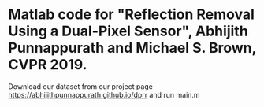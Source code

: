 # Matlab code for "Reflection Removal Using a Dual-Pixel Sensor", Abhijith Punnappurath and Michael S. Brown, CVPR 2019.

Download our dataset from our project page https://abhijithpunnappurath.github.io/dprr and run main.m
